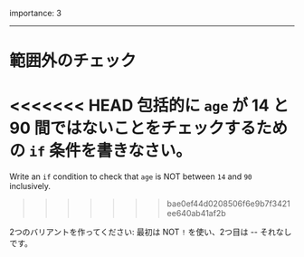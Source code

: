 importance: 3

---

# 範囲外のチェック

<<<<<<< HEAD
包括的に `age` が 14 と 90 間ではないことをチェックするための `if` 条件を書きなさい。
=======
Write an `if` condition to check that `age` is NOT between `14` and `90` inclusively.
>>>>>>> bae0ef44d0208506f6e9b7f3421ee640ab41af2b

2つのバリアントを作ってください: 最初は NOT `!` を使い、2つ目は -- それなしです。
